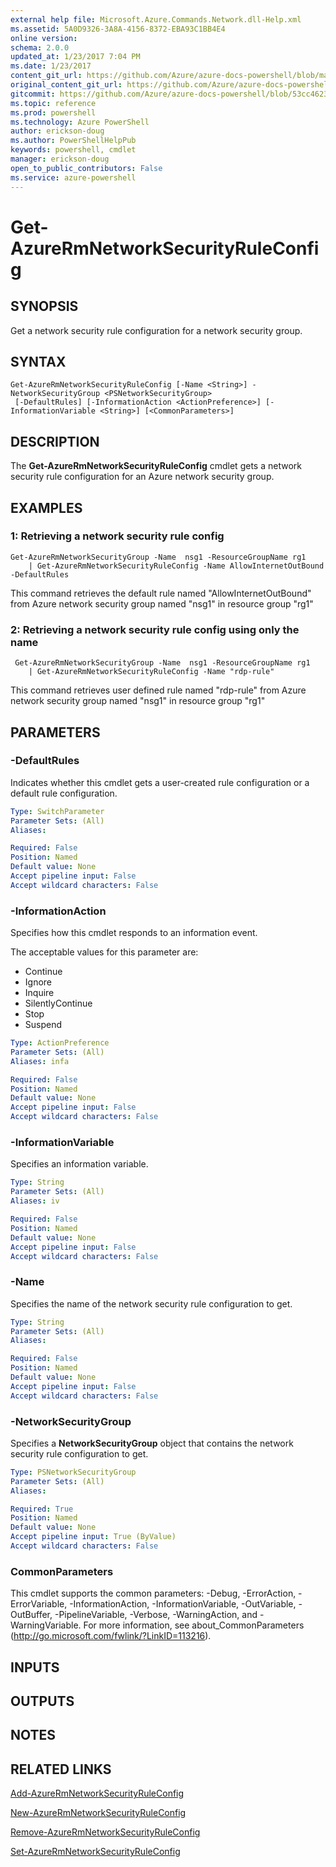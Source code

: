 ```yaml
---
external help file: Microsoft.Azure.Commands.Network.dll-Help.xml
ms.assetid: 5A0D9326-3A8A-4156-8372-EBA93C1BB4E4
online version: 
schema: 2.0.0
updated_at: 1/23/2017 7:04 PM
ms.date: 1/23/2017
content_git_url: https://github.com/Azure/azure-docs-powershell/blob/master/azureps-cmdlets-docs/ResourceManager/AzureRM.Network/v3.3.0/Get-AzureRmNetworkSecurityRuleConfig.md
original_content_git_url: https://github.com/Azure/azure-docs-powershell/blob/master/azureps-cmdlets-docs/ResourceManager/AzureRM.Network/v3.3.0/Get-AzureRmNetworkSecurityRuleConfig.md
gitcommit: https://github.com/Azure/azure-docs-powershell/blob/53cc462344c18b308f8923f18bac25f1bef2c5de/azureps-cmdlets-docs/ResourceManager/AzureRM.Network/v3.3.0/Get-AzureRmNetworkSecurityRuleConfig.md
ms.topic: reference
ms.prod: powershell
ms.technology: Azure PowerShell
author: erickson-doug
ms.author: PowerShellHelpPub
keywords: powershell, cmdlet
manager: erickson-doug
open_to_public_contributors: False
ms.service: azure-powershell
---
```


# Get-AzureRmNetworkSecurityRuleConfig

## SYNOPSIS
Get a network security rule configuration for a network security group.

## SYNTAX

```
Get-AzureRmNetworkSecurityRuleConfig [-Name <String>] -NetworkSecurityGroup <PSNetworkSecurityGroup>
 [-DefaultRules] [-InformationAction <ActionPreference>] [-InformationVariable <String>] [<CommonParameters>]
```

## DESCRIPTION
The **Get-AzureRmNetworkSecurityRuleConfig** cmdlet gets a network security rule configuration for an Azure network security group.

## EXAMPLES

### 1: Retrieving a network security rule config
```
Get-AzureRmNetworkSecurityGroup -Name  nsg1 -ResourceGroupName rg1 
    | Get-AzureRmNetworkSecurityRuleConfig -Name AllowInternetOutBound -DefaultRules
```
This command retrieves the default rule named "AllowInternetOutBound" from Azure network security group named "nsg1" in resource group "rg1"


### 2: Retrieving a network security rule config using only the name
```
 Get-AzureRmNetworkSecurityGroup -Name  nsg1 -ResourceGroupName rg1 
    | Get-AzureRmNetworkSecurityRuleConfig -Name "rdp-rule"
```
This command retrieves user defined rule named "rdp-rule" from Azure network security group named "nsg1" in resource group "rg1"

## PARAMETERS

### -DefaultRules
Indicates whether this cmdlet gets a user-created rule configuration or a default rule configuration.

```yaml
Type: SwitchParameter
Parameter Sets: (All)
Aliases: 

Required: False
Position: Named
Default value: None
Accept pipeline input: False
Accept wildcard characters: False
```

### -InformationAction
Specifies how this cmdlet responds to an information event.

The acceptable values for this parameter are:

- Continue
- Ignore
- Inquire
- SilentlyContinue
- Stop
- Suspend

```yaml
Type: ActionPreference
Parameter Sets: (All)
Aliases: infa

Required: False
Position: Named
Default value: None
Accept pipeline input: False
Accept wildcard characters: False
```

### -InformationVariable
Specifies an information variable.

```yaml
Type: String
Parameter Sets: (All)
Aliases: iv

Required: False
Position: Named
Default value: None
Accept pipeline input: False
Accept wildcard characters: False
```

### -Name
Specifies the name of the network security rule configuration to get.

```yaml
Type: String
Parameter Sets: (All)
Aliases: 

Required: False
Position: Named
Default value: None
Accept pipeline input: False
Accept wildcard characters: False
```

### -NetworkSecurityGroup
Specifies a **NetworkSecurityGroup** object that contains the network security rule configuration to get.

```yaml
Type: PSNetworkSecurityGroup
Parameter Sets: (All)
Aliases: 

Required: True
Position: Named
Default value: None
Accept pipeline input: True (ByValue)
Accept wildcard characters: False
```

### CommonParameters
This cmdlet supports the common parameters: -Debug, -ErrorAction, -ErrorVariable, -InformationAction, -InformationVariable, -OutVariable, -OutBuffer, -PipelineVariable, -Verbose, -WarningAction, and -WarningVariable. For more information, see about_CommonParameters (http://go.microsoft.com/fwlink/?LinkID=113216).

## INPUTS

## OUTPUTS

## NOTES

## RELATED LINKS

[Add-AzureRmNetworkSecurityRuleConfig](xref:ResourceManager/AzureRM.Network/v3.3.0/Add-AzureRmNetworkSecurityRuleConfig.md)

[New-AzureRmNetworkSecurityRuleConfig](xref:ResourceManager/AzureRM.Network/v3.3.0/New-AzureRmNetworkSecurityRuleConfig.md)

[Remove-AzureRmNetworkSecurityRuleConfig](xref:ResourceManager/AzureRM.Network/v3.3.0/Remove-AzureRmNetworkSecurityRuleConfig.md)

[Set-AzureRmNetworkSecurityRuleConfig](xref:ResourceManager/AzureRM.Network/v3.3.0/Set-AzureRmNetworkSecurityRuleConfig.md)


